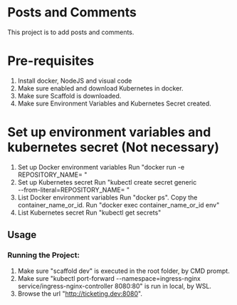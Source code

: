 <!-- This is commented out. -->

# Posts and Comments

This project is to add posts and comments.

# Pre-requisites

1. Install docker, NodeJS and visual code
2. Make sure enabled and download Kubernetes in docker.
3. Make sure Scaffold is downloaded.
4. Make sure Environment Variables and Kubernetes Secret created.

# Set up environment variables and kubernetes secret (Not necessary)

1. Set up Docker environment variables
   Run "docker run -e REPOSITORY_NAME=<myrepository> <myimage>"
2. Set up Kubernetes secret
   Run "kubectl create secret generic <mysecret> \
    --from-literal=REPOSITORY_NAME=<myrepository> \"
3. List Docker environment variables
   Run "docker ps". Copy the container_name_or_id.
   Run "docker exec container_name_or_id env"
4. List Kubernetes secret
   Run "kubectl get secrets"

## Usage

### Running the Project:

<!-- Make sure "127.1.1.1 posts.com" is added in hosts file, in local environment. -->

1. Make sure "scaffold dev" is executed in the root folder, by CMD prompt.
2. Make sure "kubectl port-forward --namespace=ingress-nginx service/ingress-nginx-controller 8080:80" is run in local, by WSL.
3. Browse the url "http://ticketing.dev:8080".
